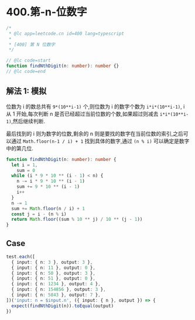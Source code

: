 # 400.第-n-位数字

```ts
/*
 * @lc app=leetcode.cn id=400 lang=typescript
 *
 * [400] 第 N 位数字
 */

// @lc code=start
function findNthDigit(n: number): number {}
// @lc code=end
```

## 解法 1: 模拟

位数为 i 的数总共有 `9*(10**i-1)` 个,则位数为 i 的数字个数为 `i*i*(10**i-1)`, i 从 1 开始,每次判断 n 是否已经超过当前位数的个数,如果超过则减去 `i*i*(10**i-1)`,然后继续判断.

最后找到的 i 则为数字的位数,剩余的 n 则是要找的数字在当前位数的索引,之后可以通过 `Math.floor(n-1 / i) + 1` 找到具体的数字,通过 `(n % i)` 可以确定是数字中的第几位.

```ts
function findNthDigit(n: number): number {
  let i = 1,
    sum = 0
  while (i * 9 * 10 ** (i - 1) < n) {
    n -= i * 9 * 10 ** (i - 1)
    sum += 9 * 10 ** (i - 1)
    i++
  }
  n -= 1
  sum += Math.floor(n / i) + 1
  const j = i - (n % i)
  return Math.floor((sum % 10 ** j) / 10 ** (j - 1))
}
```

## Case

```ts
test.each([
  { input: { n: 3 }, output: 3 },
  { input: { n: 11 }, output: 0 },
  { input: { n: 50 }, output: 3 },
  { input: { n: 51 }, output: 0 },
  { input: { n: 1234 }, output: 4 },
  { input: { n: 154856 }, output: 3 },
  { input: { n: 5843 }, output: 7 },
])('input: n = $input.n', ({ input: { n }, output }) => {
  expect(findNthDigit(n)).toEqual(output)
})
```
